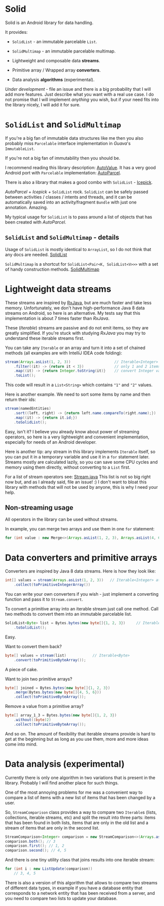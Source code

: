 Solid
=====

Solid is an Android library for data handling.

It provides:

* `SolidList` - an immutable parcelable `List`.

* `SolidMultimap` - an immutable parcelable multimap.

* Lightweight and composable data **streams**.

* Primitive array / Wrapped array **converters**.

* Data analysis **algorithms** (experimental).

*Under development* - file an issue and there is a big probability that I will add more features.
Just describe what you want with a real use case. I do not promise that I will implement
*anything* you wish, but if your need fits into the library nicely, I will add it for sure.

# `SolidList` and `SolidMultimap`

If you're a big fan of immutable data structures like me then you also probably miss `Parcelable` interface
implementation in *Guava*'s `ImmutableList`.

If you're not a big fan of immutability then you should be.

I recommend reading this library description: [AutoValue](https://github.com/google/auto/tree/master/value).
It has a very good Android port with `Parcelable` implementation: [AutoParcel](https://github.com/frankiesardo/auto-parcel).

There is also a library that makes a good combo with `SolidList` - [Icepick](https://github.com/frankiesardo/icepick).

*AutoParcel* + *Icepick* + `SolidList` rock. `SolidList` can be safely passed between activities / classes / intents
and threads, and it can be automatically saved into an activity/fragment `Bundle` with just one annotation. Amazing.

My typical usage for `SolidList` is to pass around a list of objects that has been created with *AutoParcel*.

## `SolidList` and `SolidMultimap` - details

Usage of `SolidList` is mostly identical to `ArrayList`, so I do not think that any docs are needed.
[SolidList](https://github.com/konmik/solid/blob/master/solid/src/main/java/solid/collections/SolidList.java)

`SolidMultimap` is a shortcut for `SolidList<Pair<K, SolidList<V>>>` with a set of handy construction methods.
[SolidMultimap](https://github.com/konmik/solid/blob/master/solid/src/main/java/solid/collections/SolidMultimap.java)

# Lightweight data streams

These streams are inspired by [RxJava](https://github.com/ReactiveX/RxJava), but
are much faster and take less memory. Unfortunately, we don't have high-performance Java 8 data streams on Android,
so here is an alternative. My tests say that this implementation is about 7 times faster than *RxJava*.

These (*Iterable*) streams are passive and do not emit items, so they are greatly simplified.
If you're stuck with studying *RxJava* you may try to understand these iterable streams first.

You can take any `Iterable` or an array and turn it into a set of chained methods
(all examples are with IntelliJ IDEA code folding):

``` java
stream(Arrays.asList(1, 2, 3))                    // Iterable<Integer>
    .filter((it) -> {return it < 3})              // only 1 and 2 items are not filtered
    .map((it) -> {return Integer.toString(it)}    // convert Integer values to String values
    .toList();
```

This code will result in a `List<String>` which contains `"1"` and `"2"` values.

Here is another example. We need to sort some items by name and then return their ids:

``` java
stream(namedEntities)
    .sort((left, right) -> {return left.name.compareTo(right.name);})
    .map((it) -> {return it.id;})
    .toSolidList();
```

Easy, isn't it? I believe you already know about power of streaming operators,
so here is a very lightweight and convenient implementation, especially for needs of an Android developer.

Here is another tip: any stream in this library implements `Iterable` itself, so you can put it in a temporary variable and
use it in a `for` statement later. Streams mostly are calculated lazily, so you can save some CPU cycles and memory
using them directly, without converting to a `List` first.

For a list of stream operators see: [Stream.java](https://github.com/konmik/solid/blob/master/solid/src/main/java/solid/stream/Stream.java)
This list is not so big right now but, and as I already said, file an issue! :) I don't want to bloat this library with methods
that will not be used by anyone, this is why I need your help.

## Non-streaming usage

All operators in the library can be used without streams.

In example, you can merge two arrays and use them in one `for` statement:

``` java
for (int value : new Merge<>(Arrays.asList(1, 2, 3), Arrays.asList(4, 6, 6)))
```

# Data converters and primitive arrays

Converters are inspired by Java 8 data streams. Here is how they look like:

``` java
int[] values = stream(Arrays.asList(1, 2, 3))   // Iterable<Integer> at this point
    .collect(toPrimitiveIntegerArray())
```

You can write your own converters if you wish - just implement a converting function and pass it to `Stream.convert`.

To convert a primitive array into an iterable stream just call one method.
Call two methods to convert them into an immutable parcelable list.

``` java
SolidList<Byte> list = Bytes.bytes(new byte[]{1, 2, 3})     // Iterable<Byte>
    .toSolidList();
```

Easy.

Want to convert them back?

``` java
byte[] values = stream(list)            // Iterable<Byte>
    .convert(toPrimitiveByteArray());
```

A piece of cake.

Want to join two primitive arrays?

``` java
byte[] joined = Bytes.bytes(new byte[]{1, 2, 3})
    .merge(Bytes.bytes(new byte[]{4, 5, 6}))
    .collect(toPrimitiveByteArray());
```

Remove a value from a primitive array?

``` java
byte[] array_1_3 = Bytes.bytes(new byte[]{1, 2, 3})
    .without((byte)2)
    .collect(toPrimitiveByteArray());
```

And so on. The amount of flexibility that iterable streams provide is hard to get at the
beginning but as long as you use them, more and more ideas come into mind.

# Data analysis (experimental)

Currently there is only one algorithm in two variations that is present in the library.
Probably I will find another place for such things.

One of the most annoying problems for me was a convenient way to compare a list of items
with a new list of items that has been changed by a user.

So, `StreamComparison` class provides a way to compare two `Iterable`s (lists, collections, iterable streams, etc)
and split the result into three parts: items that has been found in both lists, items that are only in the old list
and a stream of items that are only in the second list.

``` java
StreamComparison<Integer> comparison = new StreamComparison<>(Arrays.asList(1, 2, 3), Arrays.asList(3, 4, 5));
comparison.both(); // 3
comparison.first(); // 1, 2
comparison.second(); // 4, 5
```

And there is one tiny utility class that joins results into one iterable stream:

``` java
for (int i : new ListUpdate(comparison))
    // 3, 4, 5
```

There is also a version of this algorithm that allows to compare two streams of different data types,
in example if you have a database entity that corresponds to a network entity that has been received from a server,
and you need to compare two lists to update your database.

